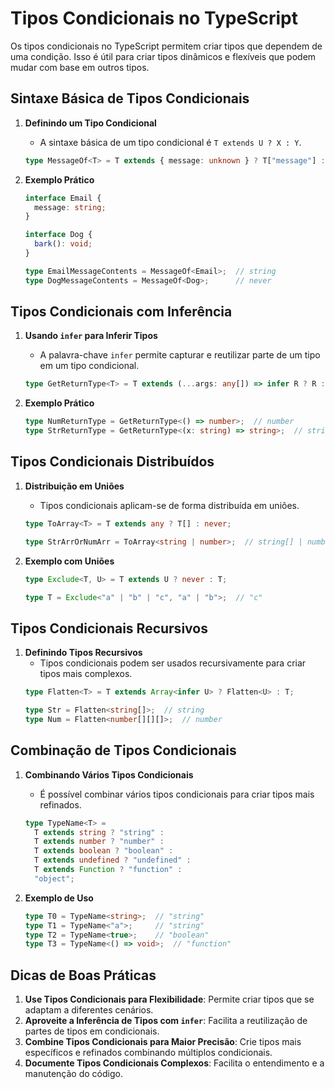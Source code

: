 
# Tipos Condicionais no TypeScript

Os tipos condicionais no TypeScript permitem criar tipos que dependem de uma condição. Isso é útil para criar tipos dinâmicos e flexíveis que podem mudar com base em outros tipos.

## Sintaxe Básica de Tipos Condicionais

1. **Definindo um Tipo Condicional**
   - A sintaxe básica de um tipo condicional é `T extends U ? X : Y`.
   ```typescript
   type MessageOf<T> = T extends { message: unknown } ? T["message"] : never;
   ```

2. **Exemplo Prático**
   ```typescript
   interface Email {
     message: string;
   }

   interface Dog {
     bark(): void;
   }

   type EmailMessageContents = MessageOf<Email>;  // string
   type DogMessageContents = MessageOf<Dog>;      // never
   ```

## Tipos Condicionais com Inferência

1. **Usando `infer` para Inferir Tipos**
   - A palavra-chave `infer` permite capturar e reutilizar parte de um tipo em um tipo condicional.
   ```typescript
   type GetReturnType<T> = T extends (...args: any[]) => infer R ? R : never;
   ```

2. **Exemplo Prático**
   ```typescript
   type NumReturnType = GetReturnType<() => number>;  // number
   type StrReturnType = GetReturnType<(x: string) => string>;  // string
   ```

## Tipos Condicionais Distribuídos

1. **Distribuição em Uniões**
   - Tipos condicionais aplicam-se de forma distribuída em uniões.
   ```typescript
   type ToArray<T> = T extends any ? T[] : never;

   type StrArrOrNumArr = ToArray<string | number>;  // string[] | number[]
   ```

2. **Exemplo com Uniões**
   ```typescript
   type Exclude<T, U> = T extends U ? never : T;

   type T = Exclude<"a" | "b" | "c", "a" | "b">;  // "c"
   ```

## Tipos Condicionais Recursivos

1. **Definindo Tipos Recursivos**
   - Tipos condicionais podem ser usados recursivamente para criar tipos mais complexos.
   ```typescript
   type Flatten<T> = T extends Array<infer U> ? Flatten<U> : T;

   type Str = Flatten<string[]>;  // string
   type Num = Flatten<number[][][]>;  // number
   ```

## Combinação de Tipos Condicionais

1. **Combinando Vários Tipos Condicionais**
   - É possível combinar vários tipos condicionais para criar tipos mais refinados.
   ```typescript
   type TypeName<T> =
     T extends string ? "string" :
     T extends number ? "number" :
     T extends boolean ? "boolean" :
     T extends undefined ? "undefined" :
     T extends Function ? "function" :
     "object";
   ```

2. **Exemplo de Uso**
   ```typescript
   type T0 = TypeName<string>;  // "string"
   type T1 = TypeName<"a">;     // "string"
   type T2 = TypeName<true>;    // "boolean"
   type T3 = TypeName<() => void>;  // "function"
   ```

## Dicas de Boas Práticas

1. **Use Tipos Condicionais para Flexibilidade**: Permite criar tipos que se adaptam a diferentes cenários.
2. **Aproveite a Inferência de Tipos com `infer`**: Facilita a reutilização de partes de tipos em condicionais.
3. **Combine Tipos Condicionais para Maior Precisão**: Crie tipos mais específicos e refinados combinando múltiplos condicionais.
4. **Documente Tipos Condicionais Complexos**: Facilita o entendimento e a manutenção do código.

